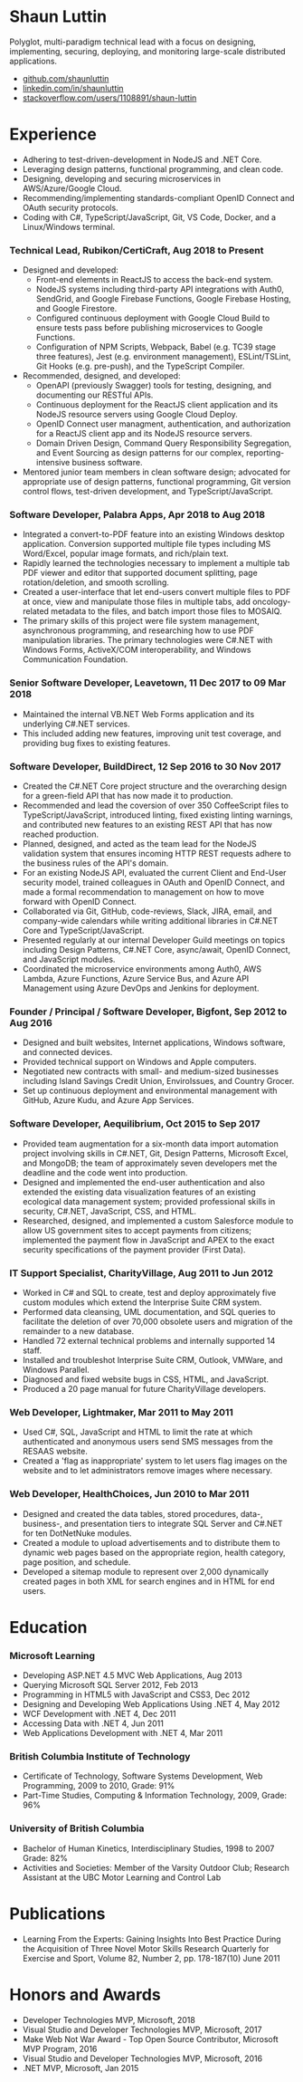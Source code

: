 # Shaun Luttin

Polyglot, multi-paradigm technical lead with a focus on designing, implementing, securing, deploying, and monitoring large-scale distributed applications.

- [github.com/shaunluttin](https://github.com/shaunluttin)
- [linkedin.com/in/shaunluttin](https://linkedin.com/in/shaunluttin)
- [stackoverflow.com/users/1108891/shaun-luttin](https://stackoverflow.com/users/1108891/shaun-luttin)

# Experience

- Adhering to test-driven-development in NodeJS and .NET Core.
- Leveraging design patterns, functional programming, and clean code.
- Designing, developing and securing microservices in AWS/Azure/Google Cloud.
- Recommending/implementing standards-compliant OpenID Connect and OAuth security protocols.
- Coding with C#, TypeScript/JavaScript, Git, VS Code, Docker, and a Linux/Windows terminal.

### Technical Lead, Rubikon/CertiCraft, Aug 2018 to Present

- Designed and developed:
  - Front-end elements in ReactJS to access the back-end system.
  - NodeJS systems including third-party API integrations with Auth0, SendGrid, and Google Firebase Functions, Google Firebase Hosting, and Google Firestore.
  - Configured continuous deployment with Google Cloud Build to ensure tests pass before publishing microservices to Google Functions.
  - Configuration of NPM Scripts, Webpack, Babel (e.g. TC39 stage three features), Jest (e.g. environment management), ESLint/TSLint, Git Hooks (e.g. pre-push), and the TypeScript Compiler.
- Recommended, designed, and developed:
  - OpenAPI (previously Swagger) tools for testing, designing, and documenting our RESTful APIs.
  - Continuous deployment for the ReactJS client application and its NodeJS resource servers using Google Cloud Deploy.
  - OpenID Connect user managment, authentication, and authorization for a ReactJS client app and its NodeJS resource servers.
  - Domain Driven Design, Command Query Responsibility Segregation, and Event Sourcing as design patterns for our complex, reporting-intensive business software.
- Mentored junior team members in clean software design; advocated for appropriate use of design patterns, functional programming, Git version control flows, test-driven development, and TypeScript/JavaScript.

### Software Developer, Palabra Apps, Apr 2018 to Aug 2018

- Integrated a convert-to-PDF feature into an existing Windows desktop application. Conversion supported multiple file types including MS Word/Excel, popular image formats, and rich/plain text.
- Rapidly learned the technologies necessary to implement a multiple tab PDF viewer and editor that supported document splitting, page rotation/deletion, and smooth scrolling.
- Created a user-interface that let end-users convert multiple files to PDF at once, view and manipulate those files in multiple tabs, add oncology-related metadata to the files, and batch import those files to MOSAIQ.
- The primary skills of this project were file system management, asynchronous programming, and researching how to use PDF manipulation libraries. The primary technologies were C#.NET with Windows Forms, ActiveX/COM interoperability, and Windows Communication Foundation.

### Senior Software Developer, Leavetown, 11 Dec 2017 to 09 Mar 2018

- Maintained the internal VB.NET Web Forms application and its underlying C#.NET services.
- This included adding new features, improving unit test coverage, and providing bug fixes to existing features.

<div style="page-break-after: always;"></div>

### Software Developer, BuildDirect, 12 Sep 2016 to 30 Nov 2017

- Created the C#.NET Core project structure and the overarching design for a green-field API that has now made it to production.
- Recommended and lead the coversion of over 350 CoffeeScript files to TypeScript/JavaScript, introduced linting, fixed existing linting warnings, and contributed new features to an existing REST API that has now reached production.
- Planned, designed, and acted as the team lead for the NodeJS validation system that ensures incoming HTTP REST requests adhere to the business rules of the API's domain.
- For an existing NodeJS API, evaluated the current Client and End-User security model, trained colleagues in OAuth and OpenID Connect, and made a formal recommendation to management on how to move forward with OpenID Connect.
- Collaborated via Git, GitHub, code-reviews, Slack, JIRA, email, and company-wide calendars while writing additional libraries in C#.NET Core and TypeScript/JavaScript.
- Presented regularly at our internal Developer Guild meetings on topics including Design Patterns, C#.NET Core, async/await, OpenID Connect, and JavaScript modules.
- Coordinated the microservice environments among Auth0, AWS Lambda, Azure Functions, Azure Service Bus, and Azure API Management using Azure DevOps and Jenkins for deployment.

### Founder / Principal / Software Developer, Bigfont, Sep 2012 to Aug 2016

- Designed and built websites, Internet applications, Windows software, and connected devices.
- Provided technical support on Windows and Apple computers.
- Negotiated new contracts with small- and medium-sized businesses including Island Savings Credit Union, EnviroIssues, and Country Grocer.
- Set up continuous deployment and environmental management with GitHub, Azure Kudu, and Azure App Services.

### Software Developer, Aequilibrium, Oct 2015 to Sep 2017

- Provided team augmentation for a six-month data import automation project involving skills in C#.NET, Git, Design Patterns, Microsoft Excel, and MongoDB; the team of approximately seven developers met the deadline and the code went into production.
- Designed and implemented the end-user authentication and also extended the existing data visualization features of an existing ecological data management system; provided professional skills in security, C#.NET, JavaScript, CSS, and HTML.
- Researched, designed, and implemented a custom Salesforce module to allow US government sites to accept payments from citizens; implemented the payment flow in JavaScript and APEX to the exact security specifications of the payment provider (First Data).

### IT Support Specialist, CharityVillage, Aug 2011 to Jun 2012

- Worked in C# and SQL to create, test and deploy approximately five custom modules which extend the Interprise Suite CRM system.
- Performed data cleansing, UML documentation, and SQL queries to facilitate the deletion of over 70,000 obsolete users and migration of the remainder to a new database.
- Handled 72 external technical problems and internally supported 14 staff.
- Installed and troubleshot Interprise Suite CRM, Outlook, VMWare, and Windows Parallel.
- Diagnosed and fixed website bugs in CSS, HTML, and JavaScript.
- Produced a 20 page manual for future CharityVillage developers.

<div style="page-break-after: always;"></div>

### Web Developer, Lightmaker, Mar 2011 to May 2011

- Used C#, SQL, JavaScript and HTML to limit the rate at which authenticated and anonymous users send SMS messages from the RESAAS website.
- Created a 'flag as inappropriate' system to let users flag images on the website and to let administrators remove images where necessary.

### Web Developer, HealthChoices, Jun 2010 to Mar 2011

- Designed and created the data tables, stored procedures, data-, business-, and presentation tiers to integrate SQL Server and C#.NET for ten DotNetNuke modules.
- Created a module to upload advertisements and to distribute them to dynamic web pages based on the appropriate region, health category, page position, and schedule.
- Developed a sitemap module to represent over 2,000 dynamically created pages in both XML for search engines and in HTML for end users.

# Education

### Microsoft Learning

- Developing ASP.NET 4.5 MVC Web Applications, Aug 2013
- Querying Microsoft SQL Server 2012, Feb 2013
- Programming in HTML5 with JavaScript and CSS3, Dec 2012
- Designing and Developing Web Applications Using .NET 4, May 2012
- WCF Development with .NET 4, Dec 2011
- Accessing Data with .NET 4, Jun 2011
- Web Applications Development with .NET 4, Mar 2011

### British Columbia Institute of Technology

- Certificate of Technology, Software Systems Development, Web Programming, 2009 to 2010, Grade: 91%
- Part-Time Studies, Computing & Information Technology, 2009, Grade: 96%

### University of British Columbia

- Bachelor of Human Kinetics, Interdisciplinary Studies, 1998 to 2007 Grade: 82%
- Activities and Societies: Member of the Varsity Outdoor Club; Research Assistant at the UBC Motor Learning and Control Lab

# Publications

- Learning From the Experts: Gaining Insights Into Best Practice During the Acquisition of Three Novel Motor Skills Research Quarterly for Exercise and Sport, Volume 82, Number 2, pp. 178-187(10) June 2011

# Honors and Awards

- Developer Technologies MVP, Microsoft, 2018
- Visual Studio and Developer Technologies MVP, Microsoft, 2017
- Make Web Not War Award - Top Open Source Contributor, Microsoft MVP Program, 2016
- Visual Studio and Developer Technologies MVP, Microsoft, 2016
- .NET MVP, Microsoft, Jan 2015
